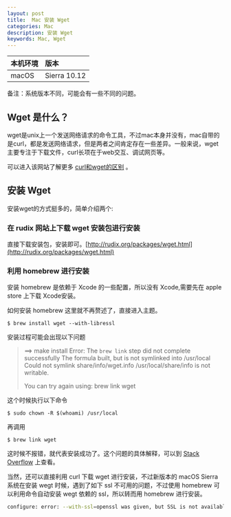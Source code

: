 ```yaml
---
layout: post
title:  Mac 安装 Wget
categories: Mac
description: 安装 Wget
keywords: Mac, Wget
---
```


|本机环境|版本|
|:---|:---|
|macOS|Sierra 10.12|

备注：系统版本不同，可能会有一些不同的问题。

## Wget 是什么？

wget是unix上一个发送网络请求的命令工具，不过mac本身并没有，mac自带的是curl，都是发送网络请求，但是两者之间肯定存在一些差异。一般来说，wget主要专注于下载文件，curl长项在于web交互、调试网页等。

可以进入该网站了解更多 [curl和wget的区别](https://daniel.haxx.se/docs/curl-vs-wget.html) 。

## 安装 Wget

安装wget的方式挺多的，简单介绍两个:

### 在 rudix 网站上下载 wget 安装包进行安装

直接下载安装包，安装即可。[http://rudix.org/packages/wget.html](http://rudix.org/packages/wget.html)

### 利用 homebrew 进行安装

安装 homebrew 是依赖于 Xcode 的一些配置，所以没有 Xcode,需要先在 apple store 上下载 Xcode安装。

如何安装 homebrew 这里就不再赘述了，直接进入主题。

```
$ brew install wget --with-libressl
```
安装过程可能会出现以下问题

>==> make install
>Error: The `brew link` step did not complete successfully
>The formula built, but is not symlinked into /usr/local
>Could not symlink share/info/wget.info
>/usr/local/share/info is not writable.
>
>You can try again using:
>  brew link wget

这个时候执行以下命令

```
$ sudo chown -R $(whoami) /usr/local
```
再调用

```
$ brew link wget
```

这时候不报错，就代表安装成功了。这个问题的具体解释，可以到 [Stack Overflow](http://stackoverflow.com/questions/26647412/homebrew-could-not-symlink-usr-local-bin-is-not-writable) 上查看。

当然，还可以直接利用 curl 下载 wget 进行安装，不过新版本的 macOS Sierra 系统在安装 wegt 时候，遇到了如下 ssl 不可用的问题，不过使用 homebrew 可以利用命令自动安装 wegt 依赖的 ssl，所以转而用 homebrew 进行安装。

```bash
configure: error: --with-ssl=openssl was given, but SSL is not available.
```
